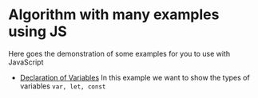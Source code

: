 # Algorithm with many examples using JS

Here goes the demonstration of some examples for you to use with JavaScript

- [Declaration of Variables](https://github.com/ExamplesJS/basic/blob/master/variables.js)
  In this example we want to show the types of variables `var, let, const`
